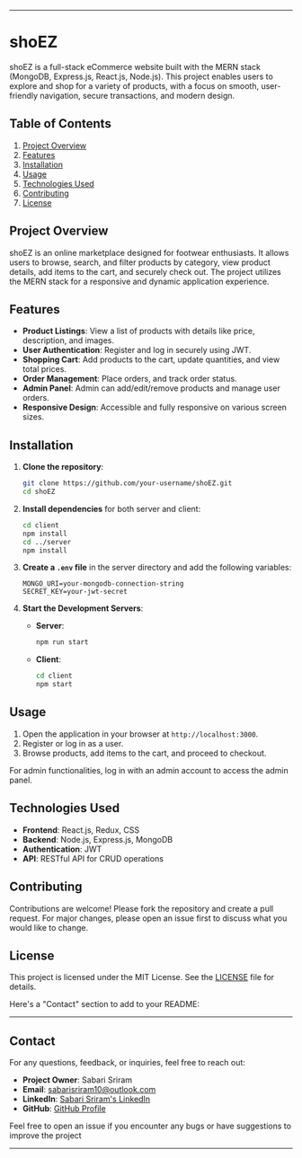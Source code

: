 

---

# shoEZ

shoEZ is a full-stack eCommerce website built with the MERN stack (MongoDB, Express.js, React.js, Node.js). This project enables users to explore and shop for a variety of products, with a focus on smooth, user-friendly navigation, secure transactions, and modern design.

## Table of Contents

1. [Project Overview](#project-overview)
2. [Features](#features)
3. [Installation](#installation)
4. [Usage](#usage)
5. [Technologies Used](#technologies-used)
6. [Contributing](#contributing)
7. [License](#license)

## Project Overview

shoEZ is an online marketplace designed for footwear enthusiasts. It allows users to browse, search, and filter products by category, view product details, add items to the cart, and securely check out. The project utilizes the MERN stack for a responsive and dynamic application experience.

## Features

- **Product Listings**: View a list of products with details like price, description, and images.
- **User Authentication**: Register and log in securely using JWT.
- **Shopping Cart**: Add products to the cart, update quantities, and view total prices.
- **Order Management**: Place orders, and track order status.
- **Admin Panel**: Admin can add/edit/remove products and manage user orders.
- **Responsive Design**: Accessible and fully responsive on various screen sizes.

## Installation

1. **Clone the repository**:
    ```bash
    git clone https://github.com/your-username/shoEZ.git
    cd shoEZ
    ```

2. **Install dependencies** for both server and client:
    ```bash
    cd client
    npm install
    cd ../server
    npm install
    ```

3. **Create a `.env` file** in the server directory and add the following variables:
    ```plaintext
    MONGO_URI=your-mongodb-connection-string
    SECRET_KEY=your-jwt-secret
    ```

4. **Start the Development Servers**:
    - **Server**: 
        ```bash
        npm run start
        ```
    - **Client**:
        ```bash
        cd client
        npm start
        ```

## Usage

1. Open the application in your browser at `http://localhost:3000`.
2. Register or log in as a user.
3. Browse products, add items to the cart, and proceed to checkout.

For admin functionalities, log in with an admin account to access the admin panel.

## Technologies Used

- **Frontend**: React.js, Redux, CSS
- **Backend**: Node.js, Express.js, MongoDB
- **Authentication**: JWT
- **API**: RESTful API for CRUD operations

## Contributing

Contributions are welcome! Please fork the repository and create a pull request. For major changes, please open an issue first to discuss what you would like to change.

## License

This project is licensed under the MIT License. See the [LICENSE](LICENSE) file for details.

Here's a "Contact" section to add to your README:

---

## Contact

For any questions, feedback, or inquiries, feel free to reach out:

- **Project Owner**: Sabari Sriram
- **Email**: [sabarisriram10@outlook.com](mailto:sabarisriram10@outlook.com)
- **LinkedIn**: [Sabari Sriram's LinkedIn](https://www.linkedin.com/in/sabarisriram10/)
- **GitHub**: [GitHub Profile](https://github.com/tedLcode)

Feel free to open an issue if you encounter any bugs or have suggestions to improve the project

---
